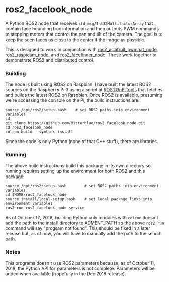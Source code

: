 # ros2_facelook_node

A Python ROS2 node that receives ```std_msg/Int32MultifactorArray``` that contain face bounding
box information and then outputs PWM commands to stepping motors that control the pan and
tilt of the camera. The goal is to keep the seen faces as close to the center if the image as possible.

This is designed to work in conjunction with [ros2_adafruit_pwmhat_node], [ros2_raspicam_node], and
[ros2_facefinder_node]. These work together to demonstrate ROS2 and distributed control.


### Building

The node is built using ROS2 on Raspbian. I have built the latest ROS2 sources on the Raspberry Pi 3 using a script at [ROS2OnPiTools] that fetches and builds the latest ROS2 on Raspbian. Once ROS2 is available, presuming we're accessing the console on the Pi, the build instructions are:

```
source /opt/ros2/setup.bash    # set ROS2 paths into environment variables
cd
git clone https://github.com/Misterblue/ros2_facelook_node.git
cd ros2_facelook_node
colcon build --symlink-install
```

Since the code is only Python (none of that C++ stuff), there are libraries.

### Running

The above build instructions build this package in its own directory so running requires setting up the environment for both ROS2 and this package:

```
source /opt/ros2/setup.bash        # set ROS2 paths into environment variables
cd $HOME/ros2_facelook_node
source install/local-setup.bash    # set local package links into environment variables
ros2 run ros2_facelook_node service
```

As of October 12, 2018, building Python only modules with ```colcon``` doesn't add the path to the install directory to ADMENT_PATH so the above ```ros2 run``` command will say "program not found". This should be fixed in a later release but, as of now, you will have to manually add the path to the search path.

### Notes

This programs doesn't use ROS2 parameters because, as of October 11, 2018, the Python API for parameters is not complete. Parameters will be added when available (hopefully in the Dec 2018 release).

[ROS2OnPiTools]: https://github.com/Misterblue/ROS2OnPiTools
[ros2_adafruit_pwmhat_node]: https://github.com/Misterblue/ros2_adafruit_pwmhat_node
[ros2_raspicam_node]: https://github.com/Misterblue/ros2_raspicam_node
[ros2_facefinder_node]: https://github.com/Misterblue/ros2_facefinder_node
